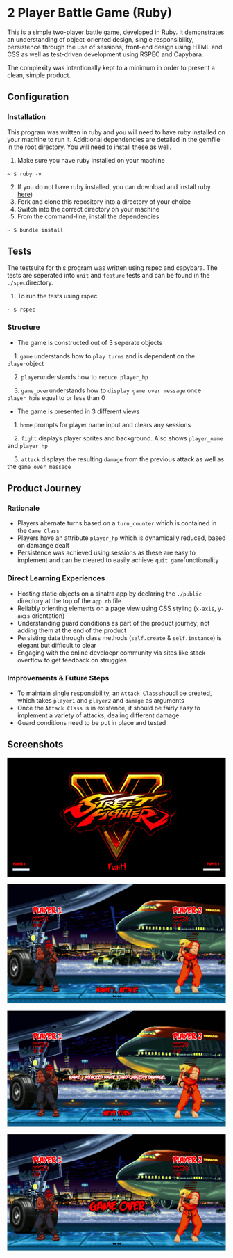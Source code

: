 # 2 Player Battle Game (Ruby)

This is a simple two-player battle game, developed in Ruby. It demonstrates an understanding of object-oriented design, single responsibility, persistence through the use of sessions, front-end design using HTML and CSS as well as test-driven development using RSPEC and Capybara.

The complexity was intentionally kept to a minimum in order to present a clean, simple product.

## Configuration

### Installation

This program was written in ruby and you will need to have ruby installed on your machine to run it. Additional dependencies are detailed in the gemfile in the root directory. You will need to install these as well.

  1. Make sure you have ruby installed on your machine
  
    ~ $ ruby -v
  
  2. If you do not have ruby installed, you can download and install ruby [here](https://www.ruby-lang.org/en/downloads/))
  3. Fork and clone this repository into a directory of your choice
  4. Switch into the correct directory on your machine
  5. From the command-line, install the dependencies

    ~ $ bundle install
  
## Tests

The testsuite for this program was written using rspec and capybara. The tests are seperated into `unit` and `feature` tests and can be found in the `./spec`directory.

  1. To run the tests using rspec 

    ~ $ rspec
  
### Structure

  * The game is constructed out of 3 seperate objects
  
      1. `game` understands how to `play turns` and is dependent on the `player`object
    
      2. `player`understands how to `reduce player_hp`
    
      3. `game_over`understands how to `display game over message` once `player_hp`is equal to or less than 0
   
  * The game is presented in 3 different views
  
      1. `home` prompts for player name input and clears any sessions
    
      2. `fight` displays player sprites and background. Also shows `player_name` and `player_hp`
    
      3. `attack` displays the resulting `damage` from the previous attack as well as the `game over message`
    
## Product Journey

### Rationale
  * Players alternate turns based on a `turn_counter` which is contained in the `Game Class`
  * Players have an attribute `player_hp` which is dynamically reduced, based on damange dealt
  * Persistence was achieved using sessions as these are easy to implement and can be cleared to easily achieve `quit game`functionality
  

### Direct Learning Experiences

  * Hosting static objects on a sinatra app by declaring the `./public` directory at the top of the `app.rb` file
  * Reliably orienting elements on a page view using CSS styling (`x-axis`, `y-axis` orientation)
  * Understanding guard conditions as part of the product journey; not adding them at the end of the product
  * Persisting data through class methods (`self.create` & `self.instance`) is elegant but difficult to clear
  * Engaging with the online develoepr community via sites like stack overflow to get feedback on struggles
  
### Improvements & Future Steps

  * To maintain single responsibility, an `Attack Class`shoudl be created, which takes `player1` and `player2` and `damage` as arguments
  * Once the `Attack Class` is in existence, it should be fairly easy to implement a variety of attacks, dealing different damage
  * Guard conditions need to be put in place and tested
  
  ## Screenshots
  
  ![The Home Screen](screenshots/Screenshot_HomeScreen.png?raw=true "Home Screen")
  
  ![The Fight Screen](screenshots/Screenshot_FightScreen.png?raw=true "Fight Screen")
  
  ![The Attack Message](screenshots/Screenshot_AttackMessage.png?raw=true "Attack Message")
  
  ![The Game Over Message](screenshots/Screenshot_GameOverMessage.png?raw=true "Game Over Message")
